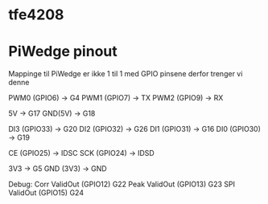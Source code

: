 # tfe4208

# PiWedge pinout
Mappinge til PiWedge er ikke 1 til 1 med GPIO pinsene derfor trenger vi denne

PWM0 (GPIO6) -> G4
PWM1 (GPIO7) -> TX
PWM2 (GPIO9) -> RX

5V -> G17
GND(5V) -> G18

DI3 (GPIO33) -> G20 
DI2 (GPIO32) -> G26
DI1 (GPIO31) -> G16
DI0 (GPIO30) -> G19

CE (GPIO25) -> IDSC
SCK (GPIO24) -> IDSD

3V3 -> G5
GND (3V3) -> GND

Debug:
Corr ValidOut (GPIO12) G22
Peak ValidOut (GPIO13) G23
SPI  ValidOut (GPIO15) G24